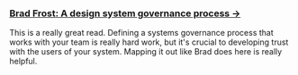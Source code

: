 ---
---

### [Brad Frost: A design system governance process →](https://bradfrost.com/blog/post/a-design-system-governance-process)

This is a really great read. Defining a systems governance process that works with your team is really hard work, but it's crucial to developing trust with the users of your system. Mapping it out like Brad does here is really helpful.
